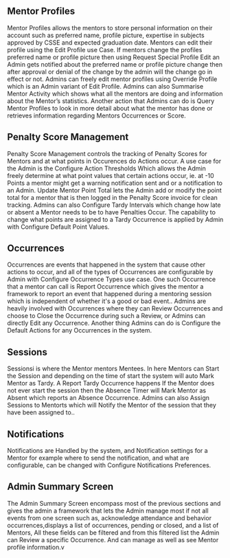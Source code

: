 ## Mentor Profiles
Mentor Profiles allows the mentors to store personal information on their account such as  preferred name, profile picture, expertise in subjects approved by CSSE and expected graduation date. Mentors can edit their profile using the Edit Profile use Case. If mentors change the profiles preferred name or profile picture then using Request Special Profile Edit an Admin gets notified about the preferred name or profile picture change then after approval or denial of the change by the admin will the change go in effect or not.
Admins can freely edit mentor profiles using Override Profile which is an Admin variant of Edit Profile. Admins can also Summarise Mentor Activity which shows what all the mentors are doing and information about the Mentor’s statistics. Another action that Admins can do is Query Mentor Profiles to look in more detail about what the mentor has done or retrieves information regarding Mentors Occurrences or Score.

## Penalty Score Management
Penalty Score Management controls the tracking of Penalty Scores for Mentors and at what points in Occurences do Actions occur. A use case for the Admin is the Configure Action Thresholds Which allows the Admin freely determine at what point values that certain actions occur, ie. at -10 Points a mentor might get a warning notification sent and or a notification to an Admin. Update Mentor Point Total lets the Admin add or modify the point total for a mentor that is then logged in the Penalty Score invoice for clean tracking. Admins can also Configure Tardy Intervals which change how late or absent a Mentor needs to be to have Penalties Occur. The capability to change what points are assigned to a Tardy Occurrence is applied by Admin with Configure Default Point Values.

## Occurrences
Occurrences are events that happened in the system that cause other actions to occur, and all of the types of Occurrences are configurable by Admin with Configure Occurrence Types use case. One such Occurrence that a mentor can call is Report Occurrence which gives the mentor a framework to report an event that happened during a mentoring session which is independent of whether it's a good or bad event.. Admins are heavily involved with Occurrences where they can Review Occurrences and choose to Close the Occurrence during such a Review, or Admins can directly Edit any Occurrence. Another thing Admins can do is Configure the Default Actions for any Occurrences in the system.

## Sessions
Sessionsi is where the Mentor mentors Mentees. In here Mentors can Start the Session and depending on the time of start the system will auto Mark Mentor as Tardy.  A Report Tardy Occurrence happens If the Mentor does not ever start the session then the Absence Timer will Mark Mentor as Absent which reports an Absence Occurrence.
Admins can also Assign Sessions to Mentorts which will Notify the Mentor of the session that they have been assigned to..

## Notifications
Notifications are Handled by the system, and Notification settings for a Mentor for example where to send the notification, and what are configurable, can be changed with Configure Notifications Preferences.

## Admin Summary Screen
The Admin Summary Screen encompass most of the previous sections and gives the admin a framework that lets the Admin manage most if not all events from one screen such as, acknowledge attendance and behavior occurrences,displays a list of occurrences, pending or closed, and a list of Mentors, All these fields can be filtered and from this filtered list the Admin can Review a specific Occurrence. And can manage as well as see Mentor profile information.v

